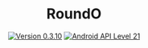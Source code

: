 <h1 align=center>RoundO</h1>
<p align=center>
    <a href="./CHANGELOG.md"><img alt="Version 0.3.10" src="https://img.shields.io/badge/version-0.3.10-red.svg"/></a>
    <a href="https://www.android.com/versions/lollipop-5-0/"><img alt="Android API Level 21" src="https://img.shields.io/badge/Android_API_Level-21-A4C639.svg"/></a>
</p>
